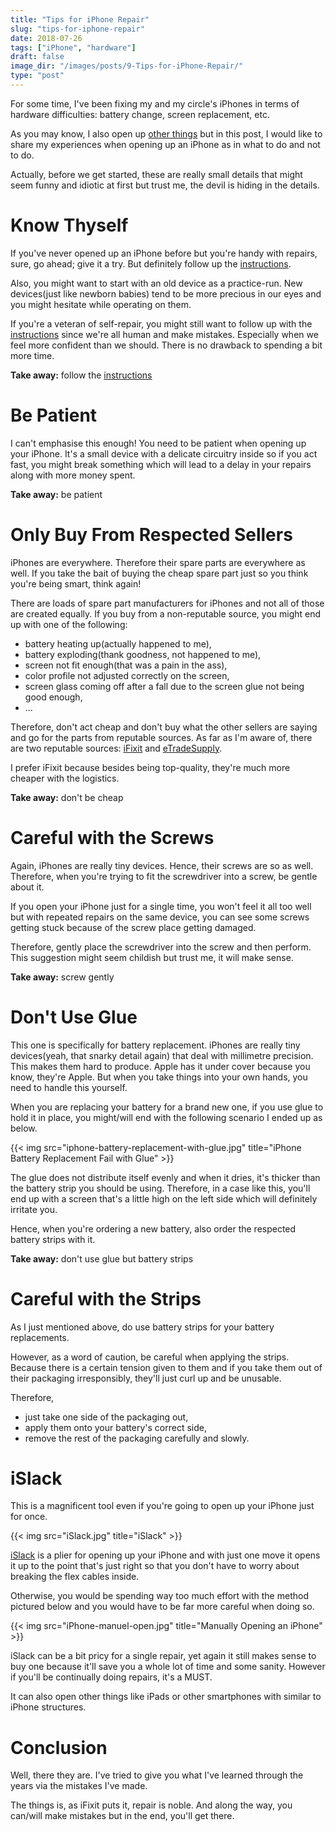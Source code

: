 ```yaml
---
title: "Tips for iPhone Repair"
slug: "tips-for-iphone-repair"
date: 2018-07-26
tags: ["iPhone", "hardware"]
draft: false
image_dir: "/images/posts/9-Tips-for-iPhone-Repair/"
type: "post"
---
```

For some time, I've been fixing my and my circle's iPhones in terms of hardware difficulties: battery change, screen replacement, etc.

As you may know, I also open up [other things](http://www.cansurmeli.com/posts/1-my-adventures-opening-up-my-imac/) but in this post, I would like to share my experiences when opening up an iPhone as in what to do and not to do.

Actually, before we get started, these are really small details that might seem funny and idiotic at first but trust me, the devil is hiding in the details.

# Know Thyself
If you've never opened up an iPhone before but you're handy with repairs, sure, go ahead; give it a try. But definitely follow up the [instructions](https://www.ifixit.com/Device/iPhone).

Also, you might want to start with an old device as a practice-run. New devices(just like newborn babies) tend to be more precious in our eyes and you might hesitate while operating on them.

If you're a veteran of self-repair, you might still want to follow up with the [instructions](https://www.ifixit.com/Device/iPhone) since we're all human and make mistakes. Especially when we feel more confident than we should. There is no drawback to spending a bit more time.

**Take away:** follow the [instructions](https://www.ifixit.com/Device/iPhone)

# Be Patient
I can't emphasise this enough! You need to be patient when opening up your iPhone. It's a small device with a delicate circuitry inside so if you act fast, you might break something which will lead to a delay in your repairs along with more money spent.

**Take away:** be patient

# Only Buy From Respected Sellers
iPhones are everywhere. Therefore their spare parts are everywhere as well. If you take the bait of buying the cheap spare part just so you think you're being smart, think again!

There are loads of spare part manufacturers for iPhones and not all of those are created equally. If you buy from a non-reputable source, you might end up with one of the following:

- battery heating up(actually happened to me),
- battery exploding(thank goodness, not happened to me),
- screen not fit enough(that was a pain in the ass),
- color profile not adjusted correctly on the screen,
- screen glass coming off after a fall due to the screen glue not being good enough,
- ...

Therefore, don't act cheap and don't buy what the other sellers are saying and go for the parts from reputable sources. As far as I'm aware of, there are two reputable sources: [iFixit](https://www.ifixit.com) and [eTradeSupply](https://www.etradesupply.com).

I prefer iFixit because besides being top-quality, they're much more cheaper with the logistics.

**Take away:** don't be cheap

# Careful with the Screws
Again, iPhones are really tiny devices. Hence, their screws are so as well. Therefore, when you're trying to fit the screwdriver into a screw, be gentle about it.

If you open your iPhone just for a single time, you won't feel it all too well but with repeated repairs on the same device, you can see some screws getting stuck because of the screw place getting damaged.

Therefore, gently place the screwdriver into the screw and then perform. This suggestion might seem childish but trust me, it will make sense.

**Take away:** screw gently

# Don't Use Glue
This one is specifically for battery replacement. iPhones are really tiny devices(yeah, that snarky detail again) that deal with millimetre precision. This makes them hard to produce. Apple has it under cover because you know, they're Apple. But when you take things into your own hands, you need to handle this yourself.

When you are replacing your battery for a brand new one, if you use glue to hold it in place, you might/will end with the following scenario I ended up as below.

{{< img src="iphone-battery-replacement-with-glue.jpg" title="iPhone Battery Replacement Fail with Glue" >}}

The glue does not distribute itself evenly and when it dries, it's thicker than the battery strip you should be using. Therefore, in a case like this, you'll end up with a screen that's a little high on the left side which will definitely irritate you.

Hence, when you're ordering a new battery, also order the respected battery strips with it.

**Take away:** don't use glue but battery strips

# Careful with the Strips
As I just mentioned above, do use battery strips for your battery replacements.

However, as a word of caution, be careful when applying the strips. Because there is a certain tension given to them and if you take them out of their packaging irresponsibly, they'll just curl up and be unusable.

Therefore,

- just take one side of the packaging out,
- apply them onto your battery's correct side,
- remove the rest of the packaging carefully and slowly.

# iSlack
This is a magnificent tool even if you're going to open up your iPhone just for once.

{{< img src="iSlack.jpg" title="iSlack" >}}

[iSlack](https://eustore.ifixit.com/en/Tools/Prying-Opening/iSclack.html) is a plier for opening up your iPhone and with just one move it opens it up to the point that's just right so that you don't have to worry about breaking the flex cables inside.

Otherwise, you would be spending way too much effort with the method pictured below and you would have to be far more careful when doing so.

{{< img src="iPhone-manuel-open.jpg" title="Manually Opening an iPhone" >}}

iSlack can be a bit pricy for a single repair, yet again it still makes sense to buy one because it'll save you a whole lot of time and some sanity. However if you'll be continually doing repairs, it's a MUST.

It can also open other things like iPads or other smartphones with similar to iPhone structures.

# Conclusion
Well, there they are. I've tried to give you what I've learned through the years via the mistakes I've made.

The things is, as iFixit puts it, repair is noble. And along the way, you can/will make mistakes but in the end, you'll get there.